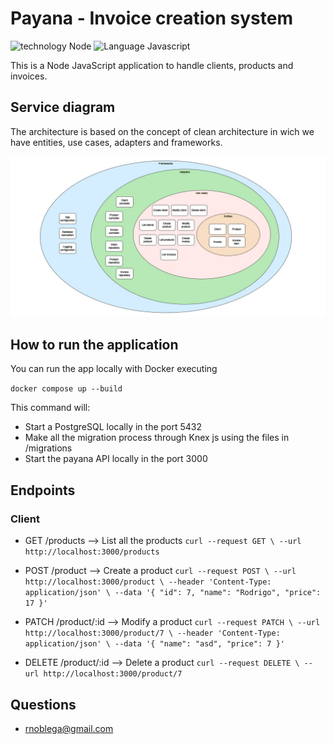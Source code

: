 # Payana - Invoice creation system

![technology Node](https://img.shields.io/badge/technology-Node-blue.svg)
![Language Javascript](https://img.shields.io/badge/Language-JavaScript-brightgreen.svg)

This is a Node JavaScript application to handle clients, products and invoices.

## Service diagram

The architecture is based on the concept of clean architecture in wich we have entities, use cases, adapters and frameworks.

![](static/Payana-clean.arch.jpg)

## How to run the application

You can run the app locally with Docker executing

```docker compose up --build ```

This command will:
- Start a PostgreSQL locally in the port 5432
- Make all the migration process through Knex js using the files in /migrations
- Start the payana API locally in the port 3000

## Endpoints

### Client
- GET /products --> List all the products
`curl --request GET \
  --url http://localhost:3000/products`

    
- POST /product --> Create a product
`curl --request POST \
  --url http://localhost:3000/product \
  --header 'Content-Type: application/json' \
  --data '{
	"id": 7,
	"name": "Rodrigo",
	"price": 17
}'`

- PATCH /product/:id --> Modify a product
`curl --request PATCH \
  --url http://localhost:3000/product/7 \
  --header 'Content-Type: application/json' \
  --data '{
	"name": "asd",
	"price": 7
}'`

- DELETE /product/:id --> Delete a product
`curl --request DELETE \
  --url http://localhost:3000/product/7`


 
## Questions

* [rnoblega@gmail.com](rnoblega@gmail.com)

